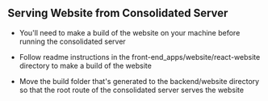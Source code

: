 ## Serving Website from Consolidated Server

- You'll need to make a build of the website on your machine before running the consolidated server

- Follow readme instructions in the front-end_apps/website/react-website directory
  to make a build of the website

- Move the build folder that's generated to the backend/website directory so that the root route of the consolidated server serves the website
